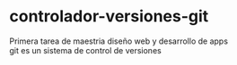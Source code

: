 # controlador-versiones-git
Primera tarea de maestria diseño web y desarrollo de apps  
git es un sistema de control de versiones
